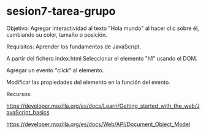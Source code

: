 # sesion7-tarea-grupo

Objetivo: Agregar interactividad al texto "Hola mundo" al hacer clic sobre él, cambiando su color, tamaño o posición.

Requisitos:
Aprender los fundamentos de JavaScript.

A partir del fichero index.html Seleccionar el elemento "h1" usando el DOM.

Agregar un evento "click" al elemento.

Modificar las propiedades del elemento en la función del evento.

Recursos:

https://developer.mozilla.org/es/docs/Learn/Getting_started_with_the_web/JavaScript_basics

https://developer.mozilla.org/es/docs/Web/API/Document_Object_Model
